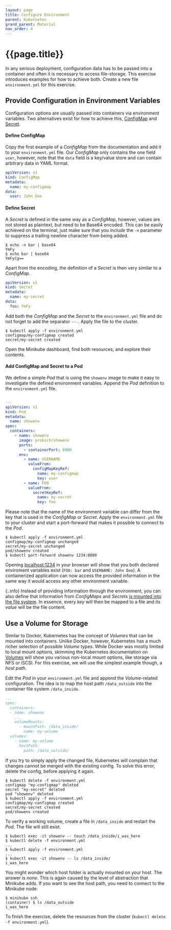 ```yaml
---
layout: page
title: Configure Environment
parent: Kubernetes
grand_parent: Material
nav_order: 4
---
```


# {{page.title}}

In any serious deployment, configuration data has to be passed into a container and often it is necessary to access file-storage.
This exercise introduces examples for how to achieve both.
Create a new file `environment.yml` for this exercise.

## Provide Configuration in Environment Variables

Configuration options are usually passed into containers via environment variables.
Two alternatives exist for how to achieve this, [ConfigMap][k8s-configmap] and [Secret][k8s-secret].

[k8s-configmap]: https://kubernetes.io/docs/concepts/configuration/configmap/
[k8s-secret]: https://kubernetes.io/docs/concepts/configuration/secret/

#### Define ConfigMap

Copy the first example of a _ConfigMap_ from the documentation and add it to your `environment.yml` file.
Our _ConfigMap_ only contains the one field `user`, however, note that the `data` field is a key/value store and can contain arbitrary data in YAML format.

```yml
apiVersion: v1
kind: ConfigMap
metadata:
  name: my-configmap
data:
  user: John Doe
```

#### Define Secret

A _Secret_ is defined in the same way as a _ConfigMap_, however, values are not stored as plaintext, but need to be Base64 encoded.
This can be easily achieved on the terminal, just make sure that you _include_ the `-n` parameter to suppress a trailing newline character from being added.

    $ echo -n bar | base64
    YmFy
    $ echo bar | base64
    YmFyCg==

Apart from the encoding, the definition of a _Secret_ is then very similar to a _ConfigMap_.

```yml
apiVersion: v1
kind: Secret
metadata:
  name: my-secret
data:
  foo: YmFy
```

Add both the _ConfigMap_ and the _Secret_ to the `environment.yml` file and do not forget to add the separator `---`.
Apply the file to the cluster.

    $ kubectl apply -f environment.yml
    configmap/my-configmap created
    secret/my-secret created

Open the Minikube dashboard, find both resources, and explore their contents.

#### Add ConfigMap and Secret to a Pod

We define a simple _Pod_ that is using the `showenv` image to make it easy to investigate the defined environment variables.
Append the _Pod_ definition to the `environment.yml` file.

```yml

---
apiVersion: v1
kind: Pod
metadata:
  name: showenv
spec:
  containers:
    - name: showenv
      image: proksch/showenv
      ports:
        - containerPort: 8080
      env:
        - name: USERNAME
          valueFrom:
            configMapKeyRef:
              name: my-configmap
              key: user
        - name: FOO
          valueFrom:
            secretKeyRef:
              name: my-secret
              key: foo
```

Please note that the name of the environment variable can differ from the key that is used in the _ConfigMap_ or _Secret_.
Apply the `environment.yml` file to your cluster and start a port-forward that makes it possible to connect to the _Pod_.

    $ kubectl apply -f environment.yml
    configmap/my-configmap unchanged
    secret/my-secret unchanged
    pod/showenv created
    $ kubectl port-forward showenv 1234:8080

Opening [localhost:1234](http://localhost:1234/) in your browser will show that you both declared enviroment variables exist (`FOO: bar` and `USERNAME: John Doe`).
A containerized application can now access the provided information in the same way it would access any other environment variable.

{:.info}
Instead of providing information through the environment, you can also define that information from _ConfigMaps_ and _Secrets_ [is mounted into the file system][k8s-secretmounts].
In essence, every _key_ will then be mapped to a file and its _value_ will be the file content.

[k8s-secretmounts]: https://kubernetes.io/docs/concepts/configuration/secret/#use-case-dotfiles-in-a-secret-volume

## Use a Volume for Storage

Similar to Docker, Kubernetes has the concept of _Volumes_ that can be mounted into containers.
Unlike Docker, however, Kubernetes has a much richer selection of possible _Volume_ types.
While Docker was mostly limited to local mount options, skimming the Kubernetes documentation on [Volumes][k8s-volumes] will show you various non-local mount options, like storage via NFS or iSCSI.
For this exercise, we will use the simplest example though, a _host path_.

[k8s-volumes]: https://kubernetes.io/docs/concepts/storage/volumes/

Edit the _Pod_ in your `environment.yml` file and append the _Volume_-related configuration.
The idea is to map the host path `/data_outside` into the container file system `/data_inside`.

```yml
...
spec:
  containers:
  - name: showenv
    ...
    volumeMounts:
      - mountPath: /data_inside/
        name: my-volume
  volumes:
    - name: my-volume
      hostPath:
        path: /data_outside/

```

If you try to simply apply the changed file, Kubernetes will complain that changes cannot be merged with the existing config.
To solve this error, delete the config, before applying it again.

    $ kubectl delete -f environment.yml
    configmap "my-configmap" deleted
    secret "my-secret" deleted
    pod "showenv" deleted
    $ kubectl apply -f environment.yml
    configmap/my-configmap created
    secret/my-secret created
    pod/showenv created

To verify a working volume, create a file in `/data_inside` and restart the _Pod_.
The file will still exist.

    $ kubectl exec -it showenv -- touch /data_inside/i_was_here
    $ kubectl delete -f environment.yml
    ...
    $ kubectl apply -f environment.yml
    ...
    $ kubectl exec -it showenv -- ls /data_inside/
    i_was_here

You might wonder which host folder is actually mounted on your host.
The answer is _none_.
This is again caused by the level of abstraction that Minikube adds.
If you want to see the host path, you need to connect to the Minikube node:

    $ minikube ssh
    (container) $ ls /data_outside
    i_was_here

To finish the exercise, delete the resources from the cluster (`kubectl delete -f environment.yml`).
